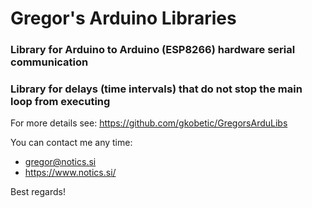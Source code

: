 # Gregor's Arduino Libraries

### Library for Arduino to Arduino (ESP8266) hardware serial communication
### Library for delays (time intervals) that do not stop the main loop from executing

For more details see: https://github.com/gkobetic/GregorsArduLibs


You can contact me any time:
- gregor@notics.si
- https://www.notics.si/

Best regards!
